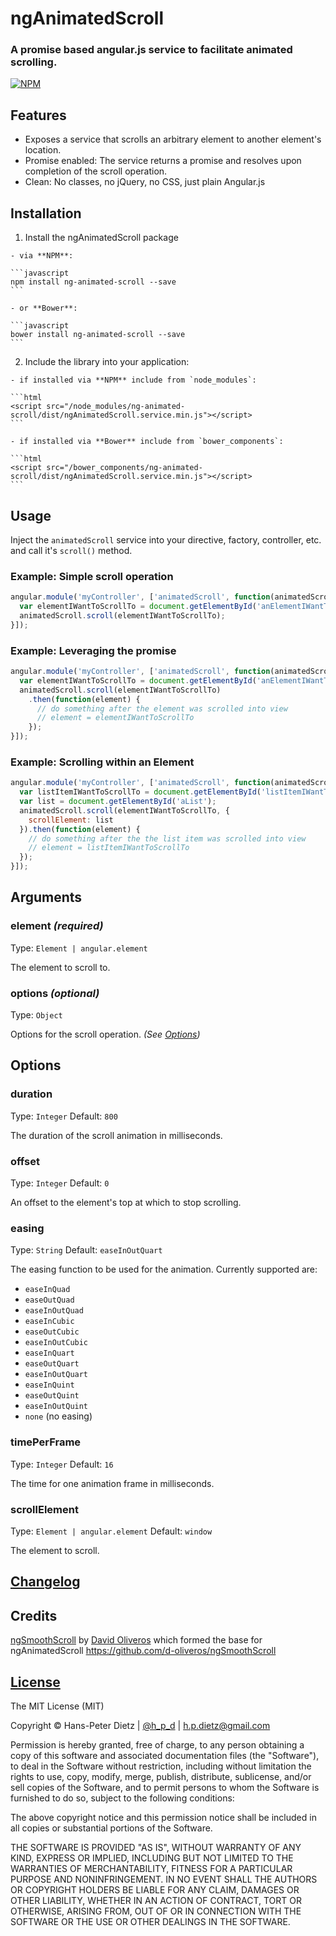 # ngAnimatedScroll
### A promise based angular.js service to facilitate animated scrolling.

[![NPM](https://nodei.co/npm/ng-animated-scroll.png?downloads=true)](https://nodei.co/npm/ng-animated-scroll/)

## Features

  * Exposes a service that scrolls an arbitrary element to another element's location.
  * Promise enabled: The service returns a promise and resolves upon completion of the scroll operation.
  * Clean: No classes, no jQuery, no CSS, just plain Angular.js

## Installation

  1. Install the ngAnimatedScroll package

    - via **NPM**:

    ```javascript
    npm install ng-animated-scroll --save
    ```

    - or **Bower**:

    ```javascript
    bower install ng-animated-scroll --save
    ```

  2. Include the library into your application:

    - if installed via **NPM** include from `node_modules`:

    ```html
    <script src="/node_modules/ng-animated-scroll/dist/ngAnimatedScroll.service.min.js"></script>
    ```

    - if installed via **Bower** include from `bower_components`:

    ```html
    <script src="/bower_components/ng-animated-scroll/dist/ngAnimatedScroll.service.min.js"></script>
    ```

## Usage

Inject the `animatedScroll` service into your directive, factory, controller, etc. and call it's `scroll()` method.

### Example: Simple scroll operation

  ```javascript
  angular.module('myController', ['animatedScroll', function(animatedScroll) {
    var elementIWantToScrollTo = document.getElementById('anElementIWantToScrollTo');
    animatedScroll.scroll(elementIWantToScrollTo);
  }]);
  ```

### Example: Leveraging the promise

```javascript
angular.module('myController', ['animatedScroll', function(animatedScroll) {
  var elementIWantToScrollTo = document.getElementById('anElementIWantToScrollTo');
  animatedScroll.scroll(elementIWantToScrollTo)
    .then(function(element) {
      // do something after the element was scrolled into view
      // element = elementIWantToScrollTo
    });
}]);
```

### Example: Scrolling within an Element

```javascript
angular.module('myController', ['animatedScroll', function(animatedScroll) {
  var listItemIWantToScrollTo = document.getElementById('listItemIWantToScrollTo');
  var list = document.getElementById('aList');
  animatedScroll.scroll(elementIWantToScrollTo, {
    scrollElement: list
  }).then(function(element) {
    // do something after the the list item was scrolled into view
    // element = listItemIWantToScrollTo
  });
}]);
```

## Arguments

### element *(required)*
Type: `Element | angular.element`

The element to scroll to.

### options *(optional)*
Type: `Object`

Options for the scroll operation. *(See [Options](#options))*

## <a name="options"></a>Options

### duration
Type: `Integer`
Default: `800`

The duration of the scroll animation in milliseconds.

### offset
Type: `Integer`
Default: `0`

An offset to the element's top at which to stop scrolling.

### easing
Type: `String`
Default: `easeInOutQuart`

The easing function to be used for the animation. Currently supported are:

  * `easeInQuad`
  * `easeOutQuad`
  * `easeInOutQuad`
  * `easeInCubic`
  * `easeOutCubic`
  * `easeInOutCubic`
  * `easeInQuart`
  * `easeOutQuart`
  * `easeInOutQuart`
  * `easeInQuint`
  * `easeOutQuint`
  * `easeInOutQuint`
  * `none` (no easing)

### timePerFrame
Type: `Integer`
Default: `16`

The time for one animation frame in milliseconds.

### scrollElement
Type: `Element | angular.element`
Default: `window`

The element to scroll.

## [Changelog](CHANGELOG.md)

## Credits

[ngSmoothScroll](https://github.com/d-oliveros/ngSmoothScroll) by [David Oliveros](https://github.com/d-oliveros) which formed the base for ngAnimatedScroll
https://github.com/d-oliveros/ngSmoothScroll



## [License](LICENSE)

The MIT License (MIT)

Copyright &copy; Hans-Peter Dietz | [@h_p_d](https://twitter.com/h_p_d) | [h.p.dietz@gmail.com](mailto:h.p.dietz@gmail.com)

Permission is hereby granted, free of charge, to any person obtaining a copy of this software and associated documentation files (the "Software"), to deal in the Software without restriction, including without limitation the rights to use, copy, modify, merge, publish, distribute, sublicense, and/or sell copies of the Software, and to permit persons to whom the Software is furnished to do so, subject to the following conditions:

The above copyright notice and this permission notice shall be included in all copies or substantial portions of the Software.

THE SOFTWARE IS PROVIDED "AS IS", WITHOUT WARRANTY OF ANY KIND, EXPRESS OR IMPLIED, INCLUDING BUT NOT LIMITED TO THE WARRANTIES OF MERCHANTABILITY, FITNESS FOR A PARTICULAR PURPOSE AND NONINFRINGEMENT. IN NO EVENT SHALL THE AUTHORS OR COPYRIGHT HOLDERS BE LIABLE FOR ANY CLAIM, DAMAGES OR OTHER LIABILITY, WHETHER IN AN ACTION OF CONTRACT, TORT OR OTHERWISE, ARISING FROM, OUT OF OR IN CONNECTION WITH THE SOFTWARE OR THE USE OR OTHER DEALINGS IN THE SOFTWARE.
